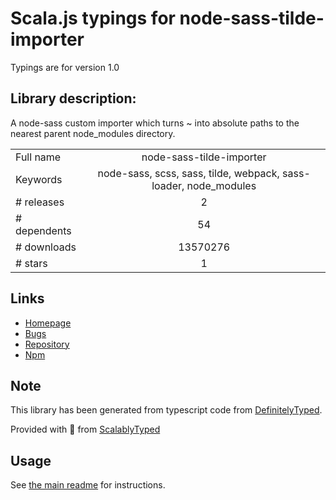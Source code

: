 
# Scala.js typings for node-sass-tilde-importer

Typings are for version 1.0

## Library description:
A node-sass custom importer which turns ~ into absolute paths to the nearest parent node_modules directory.

|                    |                 |
| ------------------ | :-------------: |
| Full name          | node-sass-tilde-importer |
| Keywords           | node-sass, scss, sass, tilde, webpack, sass-loader, node_modules |
| # releases         | 2 |
| # dependents       | 54 |
| # downloads        | 13570276 |
| # stars            | 1 |

## Links
- [Homepage](https://github.com/matthewdavidson/node-sass-tilde-importer#readme)
- [Bugs](https://github.com/matthewdavidson/node-sass-tilde-importer/issues)
- [Repository](https://github.com/matthewdavidson/node-sass-tilde-importer)
- [Npm](https://www.npmjs.com/package/node-sass-tilde-importer)
    


## Note
This library has been generated from typescript code from [DefinitelyTyped](https://definitelytyped.org).

Provided with :purple_heart: from [ScalablyTyped](https://github.com/oyvindberg/ScalablyTyped)

## Usage
See [the main readme](../../readme.md) for instructions.



